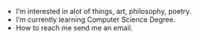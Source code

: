 - I’m interested in alot of things, art, philosophy, poetry.
- I’m currently learning Computer Science Degree.
- How to reach me send me an email.
